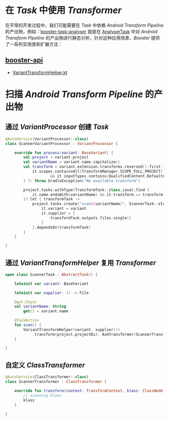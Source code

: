 # 在 *Task* 中使用 *Transformer*

在平常的开发过程中，我们可能需要在 *Task* 中依赖 *Android Transform Pipeline* 的产出物，例如：[booster-task-analyser](https://github.com/didi/booster/blob/master/booster-task-analyser) 就是在 [AnalyserTask](https://github.com/didi/booster/blob/master/booster-task-analyser/src/main/kotlin/com/didiglobal/booster/task/analyser/AnalyserTask.kt) 中对 *Android Transform Pipeline* 的产出物进行静态分析，针对这种应用场景，*Booster* 提供了一系列实用类和扩展方法：

## [booster-api](https://github.com/didi/booster/blob/master/booster-api)

- [VariantTransformHelper.kt](https://github.com/didi/booster/blob/master/booster-api/src/main/kotlin/com/didiglobal/booster/transform/VariantTransformHelper.kt)

# 扫描 *Android Transform Pipeline* 的产出物

## 通过 *VariantProcessor* 创建 *Task*

```kotlin:ScannerVariantProcessor.kt
@AutoService(VariantProcessor::class)
class ScannerVariantProcessor : VariantProcessor {

    override fun process(variant: BaseVariant) {
        val project = variant.project
        val variantName = variant.name.capitalize()
        val transform = variant.extension.transforms.reversed().first {
            it.scopes.containsAll(TransformManager.SCOPE_FULL_PROJECT)
                    && it.inputTypes.contains(QualifiedContent.DefaultContentType.CLASSES)
        } ?: throw GradleException("No available transform")

        project.tasks.withType(TransformTask::class.java).find {
            it.name.endsWith(variantName) && it.transform == transform
        }?.let { transformTask ->
            project.tasks.create("scan${variantName}", ScannerTask::class.java) {
                it.variant = variant
                it.supplier = {
                    transformTask.outputs.files.single()
                }
            }.dependsOn(transformTask)
        }
    }

}
```

## 通过 *VariantTransformHelper* 复用 *Transformer*

```kotlin:ScannerTask.kt
open class ScannerTask : AbstractTask() {

    lateinit var variant: BaseVariant

    lateinit var supplier: () -> File

    @get:Input
    val variantName: String
        get() = variant.name

    @TaskAction
    fun scan() {
        VariantTransformHelper(variant, supplier())
            .transform(project.projectDir, AsmTransformer(ScannerTransformer()))
    }

}
```

## 自定义 *ClassTransformer*

```kotlin:ScannerTransformer.kt
@AutoService(ClassTransformer::class)
class ScannerTransformer : ClassTransformer {

    override fun transform(context: TransformContext, klass: ClassNode): ClassNode {
        // scanning klass
        klass
    }

}
```